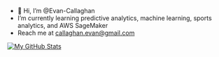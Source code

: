 - 👋 Hi, I’m @Evan-Callaghan 
- I’m currently learning predictive analytics, machine learning, sports analytics, and AWS SageMaker
- Reach me at callaghan.evan@gmail.com

<!---
Evan-Callaghan/Evan-Callaghan is a ✨ special ✨ repository because its `README.md` (this file) appears on your GitHub profile.
You can click the Preview link to take a look at your changes.
--->

[![My GitHub Stats](https://github-readme-stats.vercel.app/api/?username=Evan-Callaghan&count_private=true&theme=tokyonight&showicons=true)]()
